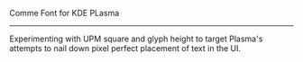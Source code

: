 Comme Font for KDE PLasma
_________________________

Experimenting with UPM square and glyph height to target Plasma's attempts to nail down pixel perfect placement of text in the UI. 

